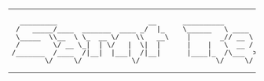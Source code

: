 <table>
  <tr>
    <!-- Left ASCII Art -->
    <td>
<pre>
  _________                      __  
 /   _____/____  _______  ____ _/  |_ 
 \_____  \\__  \ \_  __ \/    \\   __\
 /        \/ __ \_|  | \/   |  \|  |  
/_______  /____  /|__|  |___|  /|__|  
        \/     \/            \/      
</pre>
    </td>
    <!-- Centered Image -->
    <td>
      <img src="https://github.com/SarntRoos/skull-gif/raw/main/SkullGIF.gif" alt="Skull GIF"/>
    </td>
    <!-- Right ASCII Art -->
    <td>
<pre>
__________  
\______   \ ____   ____   ______  
 |       _// __ \ / __ \ /  ___/  
 |    |   \  __ / \  __/ \___ \   
 |____|_  /\___  >\___  >____  >  
        \/     \/     \/     \/   
</pre>
    </td>
  </tr>
</table>
